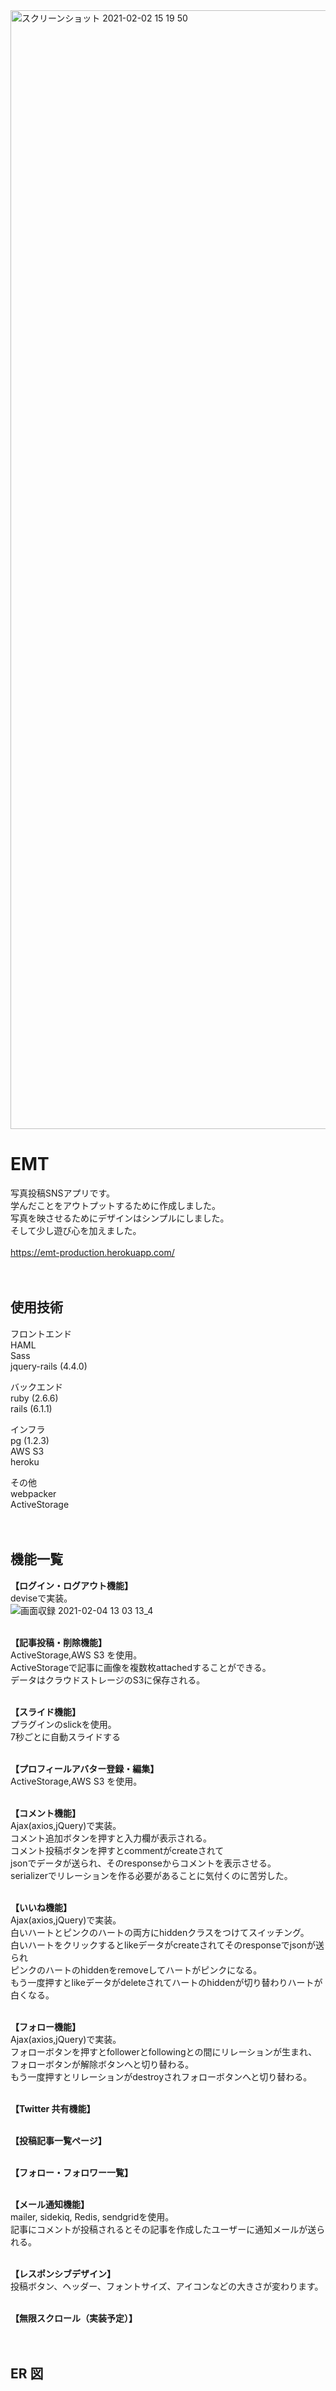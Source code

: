 <img width="1790" alt="スクリーンショット 2021-02-02 15 19 50" src="https://user-images.githubusercontent.com/52486487/106562338-83ae2200-656d-11eb-8d03-e23e97c422e8.png">

# EMT

写真投稿SNSアプリです。<br>
学んだことをアウトプットするために作成しました。<br>
写真を映させるためにデザインはシンプルにしました。<br>
そして少し遊び心を加えました。<br>
<br>
<https://emt-production.herokuapp.com/> <br>
<br>
<br>

## 使用技術

フロントエンド<br>
HAML <br>
Sass<br>
jquery-rails (4.4.0)<br>

バックエンド<br>
ruby (2.6.6)<br>
rails (6.1.1)<br>

インフラ<br>
pg (1.2.3)<br>
AWS S3<br>
heroku<br>

その他<br>
webpacker<br>
ActiveStorage<br>
<br>
<br>

## 機能一覧<br>

**【ログイン・ログアウト機能】**<br>
deviseで実装。<br>
![画面収録 2021-02-04 13 03 13_4](https://user-images.githubusercontent.com/52486487/106865027-f48c4000-670d-11eb-882e-9796e569ee17.gif)<br>
<br>

**【記事投稿・削除機能】**<br>
ActiveStorage,AWS S3 を使用。<br>
ActiveStorageで記事に画像を複数枚attachedすることができる。<br>
データはクラウドストレージのS3に保存される。<br>
<br>

**【スライド機能】**<br>
プラグインのslickを使用。<br>
7秒ごとに自動スライドする<br>
<br>

**【プロフィールアバター登録・編集】**<br>
ActiveStorage,AWS S3 を使用。<br>
<br>

**【コメント機能】**<br>
Ajax(axios,jQuery)で実装。<br>
コメント追加ボタンを押すと入力欄が表示される。<br>
コメント投稿ボタンを押すとcommentがcreateされて<br>
jsonでデータが送られ、そのresponseからコメントを表示させる。<br>
serializerでリレーションを作る必要があることに気付くのに苦労した。<br>
<br>

**【いいね機能】**<br>
Ajax(axios,jQuery)で実装。<br>
白いハートとピンクのハートの両方にhiddenクラスをつけてスイッチング。<br>
白いハートをクリックするとlikeデータがcreateされてそのresponseでjsonが送られ<br>
ピンクのハートのhiddenをremoveしてハートがピンクになる。<br>
もう一度押すとlikeデータがdeleteされてハートのhiddenが切り替わりハートが白くなる。<br>
<br>

**【フォロー機能】**<br>
Ajax(axios,jQuery)で実装。<br>
フォローボタンを押すとfollowerとfollowingとの間にリレーションが生まれ、<br>
フォローボタンが解除ボタンへと切り替わる。<br>
もう一度押すとリレーションがdestroyされフォローボタンへと切り替わる。<br>
<br>

**【Twitter 共有機能】**<br>
<br>

**【投稿記事一覧ページ】**<br>
<br>

**【フォロー・フォロワー一覧】**<br>
<br>

**【メール通知機能】**<br>
mailer, sidekiq, Redis, sendgridを使用。<br>
記事にコメントが投稿されるとその記事を作成したユーザーに通知メールが送られる。<br>
<br>

**【レスポンシブデザイン】**<br>
投稿ボタン、ヘッダー、フォントサイズ、アイコンなどの大きさが変わります。<br>
<br>

**【無限スクロール（実装予定）】**<br>
<br>
<br>

## ER 図<br>
<br>
<br>
